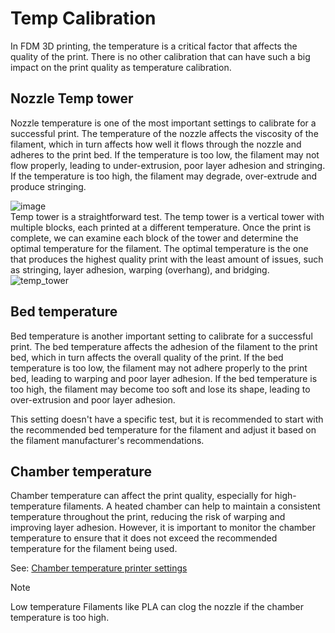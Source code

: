 # Temp Calibration

In FDM 3D printing, the temperature is a critical factor that affects the quality of the print.
There is no other calibration that can have such a big impact on the print quality as temperature calibration.

## Nozzle Temp tower

Nozzle temperature is one of the most important settings to calibrate for a successful print. The temperature of the nozzle affects the viscosity of the filament, which in turn affects how well it flows through the nozzle and adheres to the print bed. If the temperature is too low, the filament may not flow properly, leading to under-extrusion, poor layer adhesion and stringing. If the temperature is too high, the filament may degrade, over-extrude and produce stringing.

![image](../../images/temp_tower_test.gif)  
Temp tower is a straightforward test. The temp tower is a vertical tower with multiple blocks, each printed at a different temperature. Once the print is complete, we can examine each block of the tower and determine the optimal temperature for the filament. The optimal temperature is the one that produces the highest quality print with the least amount of issues, such as stringing, layer adhesion, warping (overhang), and bridging.  
![temp_tower](https://user-images.githubusercontent.com/103989404/221344534-40e1a629-450c-4ad5-a051-8e240e261a51.jpeg)

## Bed temperature

Bed temperature is another important setting to calibrate for a successful print. The bed temperature affects the adhesion of the filament to the print bed, which in turn affects the overall quality of the print. If the bed temperature is too low, the filament may not adhere properly to the print bed, leading to warping and poor layer adhesion. If the bed temperature is too high, the filament may become too soft and lose its shape, leading to over-extrusion and poor layer adhesion.

This setting doesn't  have a specific test, but it is recommended to start with the recommended bed temperature for the filament and adjust it based on the filament manufacturer's recommendations.

## Chamber temperature

Chamber temperature can affect the print quality, especially for high-temperature filaments. A heated chamber can help to maintain a consistent temperature throughout the print, reducing the risk of warping and improving layer adhesion. However, it is important to monitor the chamber temperature to ensure that it does not exceed the recommended temperature for the filament being used.

See: [Chamber temperature printer settings](../../Chamber-temperature.md)

> [!NOTE]
> Low temperature Filaments like PLA can clog the nozzle if the chamber temperature is too high.